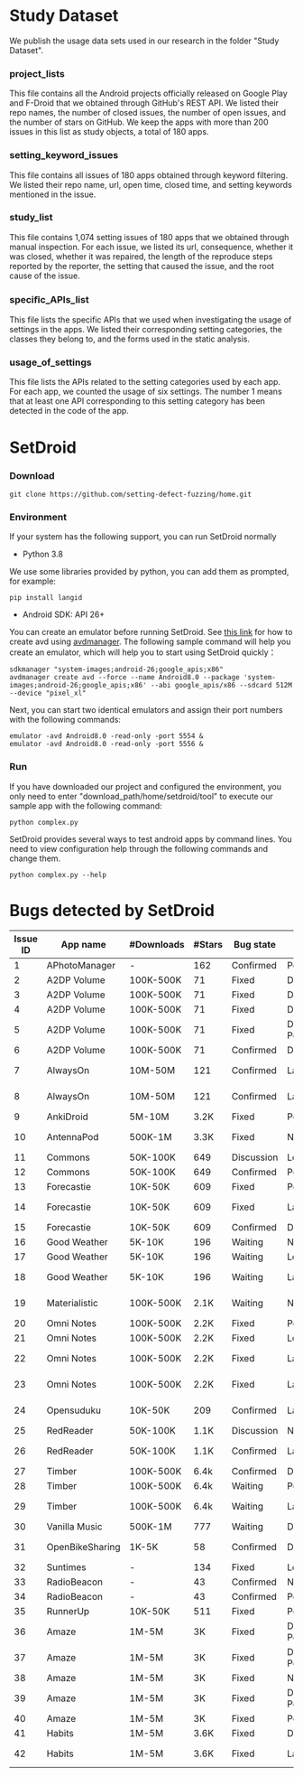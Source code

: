 # Study Dataset

We publish the usage data sets used in our research in the folder "Study Dataset".

### project_lists

This file contains all the Android projects officially released on Google Play and F-Droid that we obtained through GitHub's REST API. We listed their repo names, the number of closed issues, the number of open issues, and the number of stars on GitHub. We keep the apps with more than 200 issues in this list as study objects, a total of 180 apps.

### setting_keyword_issues

This file contains all issues of 180 apps obtained through keyword filtering. We listed their repo name, url, open time, closed time, and setting keywords mentioned in the issue.

### study_list

This file contains 1,074 setting issues of 180 apps that we obtained through manual inspection. For each issue, we listed its url, consequence, whether it was closed, whether it was repaired, the length of the reproduce steps reported by the reporter, the setting that caused the issue, and the root cause of the issue.

### speciﬁc_APIs_list

This file lists the specific APIs that we used when investigating the usage of settings in the apps. We listed their corresponding setting categories, the classes they belong to, and the forms used in the static analysis.

### usage_of_settings

This file lists the APIs related to the setting categories used by each app. For each app, we counted the usage of six settings. The number 1 means that at least one API corresponding to this setting category has been detected in the code of the app.

# SetDroid

### Download

```
git clone https://github.com/setting-defect-fuzzing/home.git
```

### Environment

If your system has the following support, you can run SetDroid normally
- Python 3.8

We use some libraries provided by python, you can add them as prompted, for example:
```
pip install langid
```
- Android SDK: API 26+

You can create an emulator before running SetDroid. See [this link](https://stackoverflow.com/questions/43275238/how-to-set-system-images-path-when-creating-an-android-avd) for how to create avd using [avdmanager](https://developer.android.com/studio/command-line/avdmanager).
The following sample command will help you create an emulator, which will help you to start using SetDroid quickly：
```
sdkmanager "system-images;android-26;google_apis;x86"
avdmanager create avd --force --name Android8.0 --package 'system-images;android-26;google_apis;x86' --abi google_apis/x86 --sdcard 512M --device "pixel_xl"
```
Next, you can start two identical emulators and assign their port numbers with the following commands:
```
emulator -avd Android8.0 -read-only -port 5554 &
emulator -avd Android8.0 -read-only -port 5556 &
```
### Run
If you have downloaded our project and configured the environment, you only need to enter "download_path/home/setdroid/tool" to execute our sample app with the following command:
```
python complex.py
```
SetDroid provides several ways to test android apps by command lines. You need to view configuration help through the following commands and change them.
```
python complex.py --help
```

# Bugs detected by SetDroid

|Issue ID|App name|\#Downloads|\#Stars|Bug state|Cause setting|Consequence|
|---|---|---|---|---|---|---|
|1|APhotoManager|-|162|Confirmed|Permission|Crash|
|2|A2DP Volume|100K-500K|71|Fixed|Display|Crash|
|3|A2DP Volume|100K-500K|71|Fixed|Display|Data Lost|
|4|A2DP Volume|100K-500K|71|Fixed|Display|Crash|
|5|A2DP Volume|100K-500K|71|Fixed|Display & Permission|Data Lost|
|6|A2DP Volume|100K-500K|71|Confirmed|Developer|Function failure|
|7|AlwaysOn|10M-50M|121|Confirmed|Language|Disrespect of Settings|
|8|AlwaysOn|10M-50M|121|Confirmed|Language|Incomplete Translation(5)|
|9|AnkiDroid|5M-10M|3.2K|Fixed|Permission|Stuck|
|10|AntennaPod|500K-1M|3.3K|Fixed|Network|Lack of Refresh|
|11|Commons|50K-100K|649|Discussion|Location|Infinite Loading|
|12|Commons|50K-100K|649|Confirmed|Permission|Crash|
|13|Forecastie|10K-50K|609|Fixed|Permission|Lack of Prompt|
|14|Forecastie|10K-50K|609|Fixed|Language|Incomplete Translation(5)|
|15|Forecastie|10K-50K|609|Confirmed|Display|Data Lost|
|16|Good Weather|5K-10K|196|Waiting|Network|Infinite Loading|
|17|Good Weather|5K-10K|196|Waiting|Location|Lack of Prompt|
|18|Good Weather|5K-10K|196|Waiting|Language|Language Confusion|
|19|Materialistic|100K-500K|2.1K|Waiting|Network|Lack of Refresh|
|20|Omni Notes|100K-500K|2.2K|Fixed|Permission|Lack of Prompt|
|21|Omni Notes|100K-500K|2.2K|Fixed|Location|Error Prompt|
|22|Omni Notes|100K-500K|2.2K|Fixed|Language|Disrespect of Settings|
|23|Omni Notes|100K-500K|2.2K|Fixed|Language|Incomplete Translation(2)|
|24|Opensuduku|10K-50K|209|Confirmed|Language|Incomplete Translation(7)|
|25|RedReader|50K-100K|1.1K|Discussion|Network|Infinite Loading|
|26|RedReader|50K-100K|1.1K|Confirmed|Language|Incomplete Translation(23)|
|27|Timber|100K-500K|6.4k|Confirmed|Display|Data Lost|
|28|Timber|100K-500K|6.4k|Waiting|Permission|Crash|
|29|Timber|100K-500K|6.4k|Waiting|Language|Incomplete Translation(9)|
|30|Vanilla Music|500K-1M|777|Waiting|Display|Crash|
|31|OpenBikeSharing|1K-5K|58|Confirmed|Display|Function Failure|
|32|Suntimes|-|134|Fixed|Location|Infinite Loading|
|33|RadioBeacon|-|43|Confirmed|Network|Stuck|
|34|RadioBeacon|-|43|Confirmed|Permission|Crash|
|35|RunnerUp|10K-50K|511|Fixed|Permission|Lack of Prompt|
|36|Amaze|1M-5M|3K|Fixed|Display & Permission|Black Screen|
|37|Amaze|1M-5M|3K|Fixed|Display & Permission|Data Lost|
|38|Amaze|1M-5M|3K|Fixed|Network|Lack of Prompt|
|39|Amaze|1M-5M|3K|Fixed|Display & Permission|Crash|
|40|Amaze|1M-5M|3K|Fixed|Permission|Crash|
|41|Habits|1M-5M|3.6K|Fixed|Display|Data Lost|
|42|Habits|1M-5M|3.6K|Fixed|Language|Incomplete Translation(2)|
